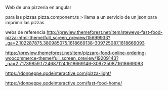 
Web de una pizzeria en angular

para las pizzas
pizza.component.ts > llama a un servicio de un json para imprimir las pizzas



webs de referencia
http://preview.themeforest.net/item/steweys-fast-food-pizza-html-theme/full_screen_preview/15699933?_ga=2.102287875.380985075.1618669138-309725087.1618669093

https://preview.themeforest.net/item/pizzaro-food-online-ordering-woocommerce-theme/full_screen_preview/19209143?_ga=2.71739859.1724687124.1618669146-309725087.1618669093

https://donpeppe.qodeinteractive.com/pizza-light/

https://donpeppe.qodeinteractive.com/fast-food-home/


